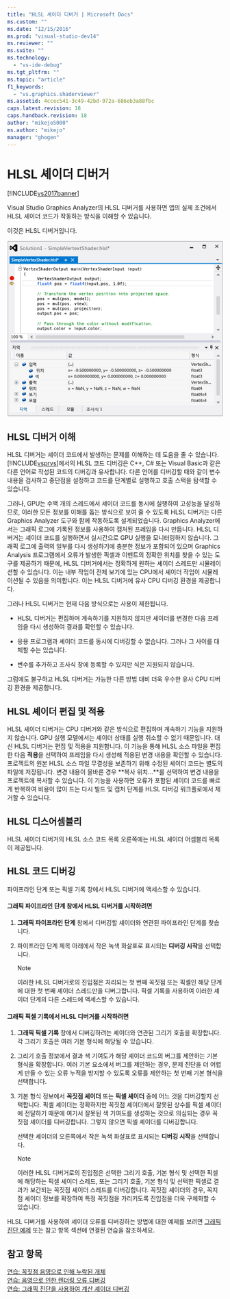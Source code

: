 ```yaml
---
title: "HLSL 셰이더 디버거 | Microsoft Docs"
ms.custom: ""
ms.date: "12/15/2016"
ms.prod: "visual-studio-dev14"
ms.reviewer: ""
ms.suite: ""
ms.technology: 
  - "vs-ide-debug"
ms.tgt_pltfrm: ""
ms.topic: "article"
f1_keywords: 
  - "vs.graphics.shaderviewer"
ms.assetid: 4ccec541-3c49-42bd-972a-686eb3a88fbc
caps.latest.revision: 18
caps.handback.revision: 18
author: "mikejo5000"
ms.author: "mikejo"
manager: "ghogen"
---
```

# HLSL 셰이더 디버거
[!INCLUDE[vs2017banner](../code-quality/includes/vs2017banner.md)]

Visual Studio Graphics Analyzer의 HLSL 디버거를 사용하면 앱의 실제 조건에서 HLSL 셰이더 코드가 작동하는 방식을 이해할 수 있습니다.  
  
 이것은 HLSL 디버거입니다.  
  
 ![조사식 및 호출 스택 창을 사용하는 디버깅 HLSL입니다.](../debugger/media/gfx_diag_demo_hlsl_debugger_orientation.png "gfx\_diag\_demo\_hlsl\_debugger\_orientation")  
  
## HLSL 디버거 이해  
 HLSL 디버거는 셰이더 코드에서 발생하는 문제를 이해하는 데 도움을 줄 수 있습니다.  [!INCLUDE[vsprvs](../code-quality/includes/vsprvs_md.md)]에서의 HLSL 코드 디버깅은 C\+\+, C\# 또는 Visual Basic과 같은 다른 언어로 작성된 코드의 디버깅과 유사합니다.  다른 언어를 디버깅할 때와 같이 변수 내용을 검사하고 중단점을 설정하고 코드를 단계별로 실행하고 호출 스택을 탐색할 수 있습니다.  
  
 그러나, GPU는 수백 개의 스레드에서 셰이더 코드를 동시에 실행하여 고성능을 달성하므로, 이러한 모든 정보를 이해를 돕는 방식으로 보여 줄 수 있도록 HLSL 디버거는 다른 Graphics Analyzer 도구와 함께 작동하도록 설계되었습니다.  Graphics Analyzer에서는 그래픽 로그에 기록된 정보를 사용하여 캡처된 프레임을 다시 만듭니다. HLSL 디버거는 셰이더 코드를 실행하면서 실시간으로 GPU 실행을 모니터링하지 않습니다.  그래픽 로그에 출력의 일부를 다시 생성하기에 충분한 정보가 포함되어 있으며 Graphics Analysis 프로그램에서 오류가 발생한 픽셀과 이벤트의 정확한 위치를 찾을 수 있는 도구를 제공하기 때문에, HLSL 디버거에서는 정확하게 원하는 셰이더 스레드만 시뮬레이션할 수 있습니다.  이는 내부 작업이 전체 보기에 있는 CPU에서 셰이더 작업이 시뮬레이션될 수 있음을 의미합니다.  이는 HLSL 디버거에 유사 CPU 디버깅 환경을 제공합니다.  
  
 그러나 HLSL 디버거는 현재 다음 방식으로는 사용이 제한됩니다.  
  
-   HLSL 디버거는 편집하며 계속하기를 지원하지 않지만 셰이더를 변경한 다음 프레임을 다시 생성하여 결과를 확인할 수 있습니다.  
  
-   응용 프로그램과 셰이더 코드를 동시에 디버깅할 수 없습니다.  그러나 그 사이를 대체할 수는 있습니다.  
  
-   변수를 추가하고 조사식 창에 등록할 수 있지만 식은 지원되지 않습니다.  
  
 그럼에도 불구하고 HLSL 디버거는 가능한 다른 방법 대비 더욱 우수한 유사 CPU 디버깅 환경을 제공합니다.  
  
## HLSL 셰이더 편집 및 적용  
 HLSL 셰이더 디버거는 CPU 디버거와 같은 방식으로 편집하며 계속하기 기능을 지원하지 않습니다. GPU 실행 모델에서는 셰이더 상태를 실행 취소할 수 없기 때문입니다.  대신 HLSL 디버거는 편집 및 적용을 지원합니다. 이 기능을 통해 HLSL 소스 파일을 편집한 다음 **적용**을 선택하여 프레임을 다시 생성해 적용된 변경 내용을 확인할 수 있습니다.  프로젝트의 원본 HLSL 소스 파일 무결성을 보존하기 위해 수정된 셰이더 코드는 별도의 파일에 저장됩니다. 변경 내용이 올바른 경우 **복사 위치...**를 선택하여 변경 내용을 프로젝트에 복사할 수 있습니다.  이 기능을 사용하면 오류가 포함된 셰이더 코드를 빠르게 반복하여 비용이 많이 드는 다시 빌드 및 캡처 단계를 HLSL 디버깅 워크플로에서 제거할 수 있습니다.  
  
## HLSL 디스어셈블리  
 HLSL 셰이더 디버거의 HLSL 소스 코드 목록 오른쪽에는 HLSL 셰이더 어셈블리 목록이 제공됩니다.  
  
## HLSL 코드 디버깅  
 파이프라인 단계 또는 픽셀 기록 창에서 HLSL 디버거에 액세스할 수 있습니다.  
  
#### 그래픽 파이프라인 단계 창에서 HLSL 디버거를 시작하려면  
  
1.  **그래픽 파이프라인 단계** 창에서 디버깅할 셰이더와 연관된 파이프라인 단계를 찾습니다.  
  
2.  파이프라인 단계 제목 아래에서 작은 녹색 화살표로 표시되는 **디버깅 시작**을 선택합니다.  
  
    > [!NOTE]
    >  이러한 HLSL 디버거로의 진입점은 처리되는 첫 번째 꼭짓점 또는 픽셀인 해당 단계에 대한 첫 번째 셰이더 스레드만을 디버그합니다.  픽셀 기록을 사용하여 이러한 셰이더 단계의 다른 스레드에 액세스할 수 있습니다.  
  
#### 그래픽 픽셀 기록에서 HLSL 디버거를 시작하려면  
  
1.  **그래픽 픽셀 기록** 창에서 디버깅하려는 셰이더와 연관된 그리기 호출을 확장합니다.  각 그리기 호출은 여러 기본 형식에 해당될 수 있습니다.  
  
2.  그리기 호출 정보에서 결과 색 기여도가 해당 셰이더 코드의 버그를 제안하는 기본 형식을 확장합니다.  여러 기본 요소에서 버그를 제안하는 경우, 문제 진단을 더 어렵게 만들 수 있는 오류 누적을 방지할 수 있도록 오류를 제안하는 첫 번째 기본 형식을 선택합니다.  
  
3.  기본 형식 정보에서 **꼭짓점 셰이더** 또는 **픽셀 셰이더** 중에 어느 것을 디버깅할지 선택합니다.  픽셀 셰이더는 정확하지만 꼭짓점 셰이더에서 잘못된 상수를 픽셀 셰이더에 전달하기 때문에 여기서 잘못된 색 기여도를 생성하는 것으로 의심되는 경우 꼭짓점 셰이더를 디버깅합니다.  그렇지 않으면 픽셀 셰이더를 디버깅합니다.  
  
     선택한 셰이더의 오른쪽에서 작은 녹색 화살표로 표시되는 **디버깅 시작**을 선택합니다.  
  
    > [!NOTE]
    >  이러한 HLSL 디버거로의 진입점은 선택한 그리기 호출, 기본 형식 및 선택한 픽셀에 해당하는 픽셀 셰이더 스레드, 또는 그리기 호출, 기본 형식 및 선택한 픽셀로 결과가 보간되는 꼭짓점 셰이더 스레드를 디버깅합니다.  꼭짓점 셰이더의 경우, 꼭지점 셰이더 정보를 확장하여 특정 꼭짓점을 가리키도록 진입점을 더욱 구체화할 수 있습니다.  
  
 HLSL 디버거를 사용하여 셰이더 오류를 디버깅하는 방법에 대한 예제를 보려면 [그래픽 진단 예제](../debugger/graphics-diagnostics-examples.md) 또는 참고 항목 섹션에 연결된 연습을 참조하세요.  
  
## 참고 항목  
 [연습: 꼭짓점 음영으로 인해 누락된 개체](../debugger/walkthrough-missing-objects-due-to-vertex-shading.md)   
 [연습: 음영으로 인한 렌더링 오류 디버깅](../debugger/walkthrough-debugging-rendering-errors-due-to-shading.md)   
 [연습: 그래픽 진단을 사용하여 계산 셰이더 디버깅](../debugger/walkthrough-using-graphics-diagnostics-to-debug-a-compute-shader.md)